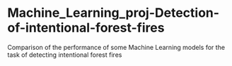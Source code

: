 # Machine_Learning_proj-Detection-of-intentional-forest-fires
Comparison of the performance of some Machine Learning models for the task of detecting intentional forest fires
